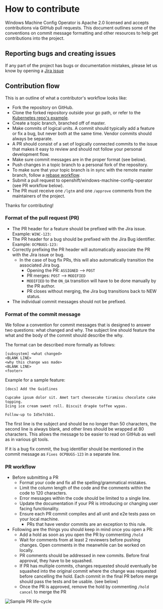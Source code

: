 # How to contribute

Windows Machine Config Operator is Apache 2.0 licensed and accepts contributions via GitHub pull requests. This
document outlines some of the conventions on commit message formatting and other resources to help get contributions into the project.  


## Reporting bugs and creating issues

If any part of the project has bugs or documentation mistakes, please let us know by opening a
[Jira issue](https://jira.coreos.com/projects/WINC/summary)

## Contribution flow

This is an outline of what a contributor's workflow looks like:

- Fork the repository on GitHub.
- Clone the forked repository outside your go path, or refer to the [Kubernetes repo's example](https://github.com/kubernetes/community/blob/master/contributors/guide/github-workflow.md#2-clone-fork-to-local-storage).
- Create a topic branch, branched off of master.
- Make commits of logical units. A commit should typically add a feature or fix a bug, but never both at the same
time. Vendor commits should always be separate.
- A PR should consist of a set of logically connected commits to the issue that makes it easy to review and should not 
follow your personal development flow.
- Make sure commit messages are in the proper format (see below).
- Push changes in a topic branch to a personal fork of the repository.
- To make sure that your topic branch is in sync with the remote master branch,
follow a [rebase workflow](https://www.atlassian.com/git/tutorials/merging-vs-rebasing).
- Submit a pull request to openshift/windows-machine-config-operator (see PR workflow below).
- The PR must receive one `/lgtm` and one `/approve` comments from the maintainers of the project.

Thanks for contributing!

### Format of the pull request (PR)

- The PR header for a feature should be prefixed with the Jira issue. Example: `WINC-123:`
- The PR header for a bug should be prefixed with the Jira Bug identifier. Example: `OCPBUGS-123:`
- Correctly prefixing the PR header will automatically associate the PR with the Jira issue or bug.
  - In the case of bug fix PRs, this will also automatically transition the associated Jira bug.
    - Opening the PR: `ASSIGNED` --> `POST`
    - PR merges: `POST` --> `MODIFIED`
    - `MODIFIED` to the `ON_QA` transition will have to be done manually by the PR author.
    - PR closes without merging, the Jira bug transitions back to NEW status.
- The individual commit messages should not be prefixed.

### Format of the commit message

We follow a convention for commit messages that is designed to answer two questions: what changed and why. The
subject line should feature the what and the body of the commit should describe the why.

The format can be described more formally as follows:

```
[subsystem] <what changed>
<BLANK LINE>
<why this change was made>
<BLANK LINE>
<footer>
```
Example for a sample feature:
```
[docs] Add the Guidlines

Cupcake ipsum dolor sit. Amet tart cheesecake tiramisu chocolate cake topping.
Icing ice cream sweet roll. Biscuit dragée toffee wypas.

Follow-up to Id5e7cbb1.
```

The first line is the subject and should be no longer than 50 characters, the second line is always blank, and other
lines should be wrapped at 80 characters. This allows the message to be easier to read on GitHub as well as in various
git tools.

If it is a bug fix commit, the bug identifier should be mentioned in the commit message as `Fixes OCPBUGS-123` in a separate
line.

### PR workflow

- Before submitting a PR
  - Format your code and fix all the spelling/grammatical mistakes.
  - Limit the column length of the code and the comments within the code to 120 characters.
  - Error messages within the code should be limited to a single line.
  - Update the documentation if your PR is introducing or changing user facing functionality.
  - Ensure each PR commit compiles and all unit and e2e tests pass on your local machine.
    - PRs that have vendor commits are an exception to this rule.
- Following are the things you should keep in mind once you open a PR:
  - Add a hold as soon as you open the PR by commenting `/hold`
  - Wait for comments from at least 2 reviewers before pushing changes.
  Open comments in the meanwhile can be worked on locally.
  - PR comments should be addressed in new commits. Before final approval, they have to be squashed.
  - If PR has multiple commits, changes requested should eventually be squashed into the original commit where the
  change was requested before cancelling the hold. Each commit in the final PR before merge should pass the tests and be
  usable. (see below)
  - Once the PR is approved, remove the hold by commenting `/hold cancel` to merge the PR

![Sample PR life-cycle](/images/PR-workflow.png)
